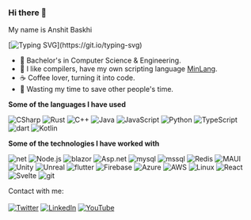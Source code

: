 ### Hi there 👋 
  My name is 
 Anshit Baskhi

[![Typing SVG](https://readme-typing-svg.herokuapp.com?color=%23D88AFF&lines=I'm+a+Competitive+Programmer.;I'm+a+full+stack+Web+Developer.;I'm+a+Low+Level+System+Designer.;I'm+a+Cross+Platform+App+Developer.;I'm+a+Machine+Learning+Enthusiast.)](https://git.io/typing-svg)

- :muscle: Bachelor's in Computer Science & Engineering.
- :gift_heart: I like compilers, have my own scripting language [MinLang](https://github.com/sps014/MinLang).
- :coffee: Coffee lover, turning it into code.
- :dart: Wasting my time to save other people's time.

**Some of the languages I have used**

![CSharp](https://img.shields.io/badge/-CSharp-000000?style=flat&logo=Csharp&logoColor=007ACC)
![Rust](https://img.shields.io/badge/-Rust-000000?style=flat&logo=Rust)
![C++](https://img.shields.io/badge/-C++-000000?style=flat&logo=C%2B%2B&logoColor=00599C)
![Java](https://img.shields.io/badge/-Java-000000?style=flat&logo=Java&logoColor=007396)
![JavaScript](https://img.shields.io/badge/-JavaScript-000000?style=flat&logo=javascript)
![Python](https://img.shields.io/badge/-Python-000000?style=flat&logo=python)
![TypeScript](https://img.shields.io/badge/-TypeScript-000000?style=flat&logo=typescript&logoColor=007ACC)
![dart](https://img.shields.io/badge/-Dart-000000?style=flat&logo=dart)
![Kotlin](https://img.shields.io/badge/-Kotlin-000000?style=flat&logo=kotlin)

**Some of the technologies I have worked with**
<!--icons from Simple Icons-->
![net](https://img.shields.io/badge/-.NET-000000?style=flat&logo=.net)
![Node.js](https://img.shields.io/badge/-Node.js-000000?style=flat&logo=node.js&logoColor=339933)
![blazor](https://img.shields.io/badge/-Blazor-000000?style=flat&logo=Blazor&logoColor=F05032)
![Asp.net](https://img.shields.io/badge/-ASP.NET-000000?style=flat&logo=webauthn)
![mysql](https://img.shields.io/badge/-MySQL-000000?style=flat&logo=mysql&logoColor=F05032)
![mssql](https://img.shields.io/badge/-MsSQL-000000?style=flat&logo=microsoft-sql-server&logoColor=61DAFB)
![Redis](https://img.shields.io/badge/-Redis-000000?style=flat&logo=redis&logoColor=DC382D)
![MAUI](https://img.shields.io/badge/-MAUI-000000?style=flat&logo=xamarin&logoColor=61DAFB)
![Unity](https://img.shields.io/badge/-Unity-000000?style=flat&logo=unity)
![Unreal](https://img.shields.io/badge/-Unreal-000000?style=flat&logo=unreal-engine)
![flutter](https://img.shields.io/badge/-Flutter-000000?style=flat&logo=flutter&logoColor=white&logoColor=0052CC)
![Firebase](https://img.shields.io/badge/-Firebase-000000?style=flat&logo=firebase&logoColor=61DAFB)
![Azure](https://img.shields.io/badge/-Azure-000000?style=flat&logo=microsoft-azure&logoColor=0769AD)
![AWS](https://img.shields.io/badge/-AWS-000000?style=flat&logo=amazon-aws&logoColor=F05032)
![Linux](https://img.shields.io/badge/-Linux-000000?style=flat&logo=linux&logoColor=FCC624)
![React](https://img.shields.io/badge/-React-000000?style=flat&logo=React&logoColor=61DAFB)
![Svelte](https://img.shields.io/badge/-Svelte-000000?style=flat&logo=svelte&logoColor=F05032)
![git](https://img.shields.io/badge/-Git-000000?style=flat&logo=git&logoColor=F05032)


Contact with me: <br>
<br>
[![Twitter](https://img.shields.io/badge/twitter-%231DA1F2.svg?&style=for-the-badge&logo=twitter&logoColor=white)](https://twitter.com/sps014) [![LinkedIn](https://img.shields.io/badge/linkedin-%230077B5.svg?&style=for-the-badge&logo=linkedin&logoColor=white)](https://linkedin.com/in/sps014) [![YouTube](https://img.shields.io/badge/youtube-%23FF0000.svg?&style=for-the-badge&logo=youtube&logoColor=white)](https://www.youtube.com/channel/UC1M6BnuwtMLhmcJjULEv7TA) 
